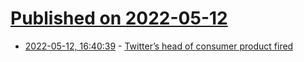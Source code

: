 # [Published on 2022-05-12](index.md)

* [2022-05-12, 16:40:39](https://news.ycombinator.com/item?id=31356525) - [Twitter’s head of consumer product fired](https://twitter.com/kayvz/status/1524787801757126656)
